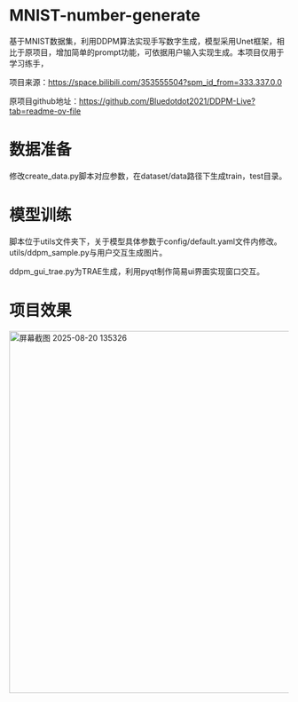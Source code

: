 # MNIST-number-generate
基于MNIST数据集，利用DDPM算法实现手写数字生成，模型采用Unet框架，相比于原项目，增加简单的prompt功能，可依据用户输入实现生成。本项目仅用于学习练手，


项目来源：https://space.bilibili.com/353555504?spm_id_from=333.337.0.0


原项目github地址：https://github.com/Bluedotdot2021/DDPM-Live?tab=readme-ov-file

# 数据准备
修改create_data.py脚本对应参数，在dataset/data路径下生成train，test目录。

# 模型训练
脚本位于utils文件夹下，关于模型具体参数于config/default.yaml文件内修改。utils/ddpm_sample.py与用户交互生成图片。


ddpm_gui_trae.py为TRAE生成，利用pyqt制作简易ui界面实现窗口交互。


# 项目效果
<img width="819" height="653" alt="屏幕截图 2025-08-20 135326" src="https://github.com/user-attachments/assets/771d5921-ccae-4183-8b3c-6f386d73abe1" />

